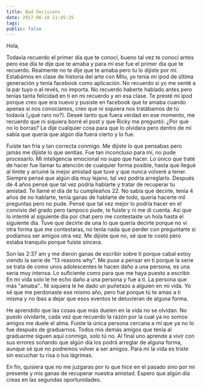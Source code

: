 ```yaml
---
title: Bad Decisions
date: 2017-06-18 11:45:25
tags:
public: false
---
```

Hola,

Todavía recuerdo el primer día que te conocí, bueno tal vez te conocí antes pero ese día te dije que te amaba y para mí ese fue el primer día que te recuerdo. Realmente no te dije que te amaba pero tu lo dijiste por mí. Estabámos en clase de historia del arte con Milu, yo tenía mi ipod de última generación y tenía facebook como aplicación. No recuerdo si yo me senté a la par tuyo o al revés, no importa. No recuerdo haberte hablado antes pero tenías tanta felicidad en ti en mi recuerdo y en esa clase. Te presté mi ipod porque creo que era nuevo y pusiste en facebook que te amaba cuando apenas si nos conocíamos, creo que ni siquiera nos tratábamos de tú todavía (¿qué raro no?). Deseé tanto que fuera verdad en ese momento, me recuerdo que ni siquiera borré el post y que Ricky me preguntó: ¿Por qué no lo borras? Le dije cualquier cosa para que lo olvidara pero dentro de mí sabía que quería que algún día fuera cierto y lo fue.

Fuiste tan fría y tan correcta conmigo. Me dijiste lo que pensabas pero jamás me dijiste lo que sentías. Fue tan inconcluso para mí, no pude procesarlo. Mi inteligencia emocional no supo que hacer. Lo único que traté de hacer fue llamar tu atención de cualquier forma posible, hasta que llegué al límite y arruiné la mejor amistad que tuve y que nunca volveré a tener. Siempre pensé que algún día muy lejano, tal vez podría arreglarlo. Después de 4 años pensé que tal vez podría hablarte y tratar de recuperar tu amistad. Te llamé el día de tu cumpleaños 22. No sabía que decirte, tenía 4 años de no hablarte, tenía ganas de hablarte de todo, quería hacerte mil preguntas pero no pude. Pensé que tal vez mejor lo podría hacer en el convivio del grado pero tampoco pude, te fuiste y ni me di cuenta. Así que lo intenté al siguiente día por chat pero me contestaste un hola hasta el siguiente día. Tuve que decirte de una lo que quería decirte porque no vi otra forma que me contestaras, no tenía nada que perder con preguntarte si podíamos ser amigos otra vez. Me dijiste que no, sé que te costó pero estaba tranquilo porque fuiste sincera.

Son las 2:37 am y me dieron ganas de escribir sobre ti porque cabal estoy viendo la serie de "13 reasons why". Me puse a pensar en ti porque la serie se trata de como unos adolescentes le hacen daño a una persona, es una seria muy intensa. Lo suficiente como para que me haya puesto a escribir. En mi vida solo le he echo daño a una persona y fue a ti. La persona que más "amaba".. Ni siquiera le he dado un puñetazo a alguien en mi vida. Yo sé que me perdonaste ese mismo año, pero fue porque tú te amas a ti misma y no ibas a dejar que esos eventos te detuvieran de alguna forma.

He aprendido que las cosas que más duelen en la vida no se olvidan. No puedo olvidarte, cada vez que recuerdo la razón por la cual ya no somos amigos me duele el alma. Fuiste la única persona cercana a mí que ya no lo fue después de graduarnos. Todos mis demás amigos que tenía al graduarme siguen aquí conmigo, solo tú no. Al final uno aprende a vivir con sus errores soñando que algún día los podrá arreglar de alguna forma, aunque sé que no podremos volver a ser amigos. Para mí la vida es triste sin escuchar tu risa o tus lágrimas.

En fin, quisiera que no me juzgaras por lo que hice en el pasado sino por mi presente y mis ganas de recuperar nuestra amistad. Espero que algún día creas en las segundas oportunidades.
